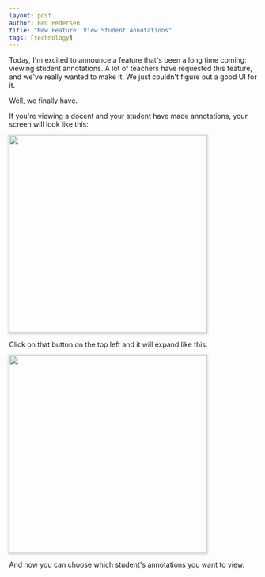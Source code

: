 ```yaml
---
layout: post
author: Ben Pedersen
title: "New Feature: View Student Annotations"
tags: [technology]
---
```

<style>
.screen-img {
  box-shadow: 0px 0px 4px 2px rgba(100, 100, 100, 0.247);
  max-width: 100%;
  width: 400px;
}
</style>
Today, I'm excited to announce a feature that's been a long time coming: viewing student annotations. A lot of teachers have requested this feature, and we've really wanted to make it. We just couldn't figure out a good UI for it.

Well, we finally have.

If you're viewing a docent and your student have made annotations, your screen will look like this:

<img class="screen-img" src="https://docentedu.com/images/student-annotations-1.png" />

Click on that button on the top left and it will expand like this:

<img class="screen-img" src="https://docentedu.com/images/student-annotations-2.png" />

And now you can choose which student's annotations you want to view.
